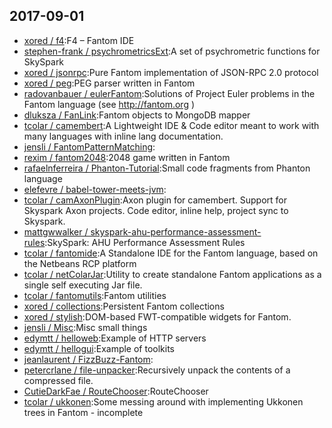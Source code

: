 ## 2017-09-01

* [xored / f4](https://github.com/xored/f4):F4 – Fantom IDE
* [stephen-frank / psychrometricsExt](https://github.com/stephen-frank/psychrometricsExt):A set of psychrometric functions for SkySpark
* [xored / jsonrpc](https://github.com/xored/jsonrpc):Pure Fantom implementation of JSON-RPC 2.0 protocol
* [xored / peg](https://github.com/xored/peg):PEG parser written in Fantom
* [radovanbauer / eulerFantom](https://github.com/radovanbauer/eulerFantom):Solutions of Project Euler problems in the Fantom language (see http://fantom.org )
* [dluksza / FanLink](https://github.com/dluksza/FanLink):Fantom objects to MongoDB mapper
* [tcolar / camembert](https://github.com/tcolar/camembert):A Lightweight IDE & Code editor meant to work with many languages with inline lang documentation.
* [jensli / FantomPatternMatching](https://github.com/jensli/FantomPatternMatching):
* [rexim / fantom2048](https://github.com/rexim/fantom2048):2048 game written in Fantom
* [rafaelnferreira / Phanton-Tutorial](https://github.com/rafaelnferreira/Phanton-Tutorial):Small code fragments from Phanton language
* [elefevre / babel-tower-meets-jvm](https://github.com/elefevre/babel-tower-meets-jvm):
* [tcolar / camAxonPlugin](https://github.com/tcolar/camAxonPlugin):Axon plugin for camembert. Support for Skyspark Axon projects. Code editor, inline help, project sync to Skyspark.
* [mattgwwalker / skyspark-ahu-performance-assessment-rules](https://github.com/mattgwwalker/skyspark-ahu-performance-assessment-rules):SkySpark: AHU Performance Assessment Rules
* [tcolar / fantomide](https://github.com/tcolar/fantomide):A Standalone IDE for the Fantom language, based on the Netbeans RCP platform
* [tcolar / netColarJar](https://github.com/tcolar/netColarJar):Utility to create standalone Fantom applications as a single self executing Jar file.
* [tcolar / fantomutils](https://github.com/tcolar/fantomutils):Fantom utilities
* [xored / collections](https://github.com/xored/collections):Persistent Fantom collections
* [xored / stylish](https://github.com/xored/stylish):DOM-based FWT-compatible widgets for Fantom.
* [jensli / Misc](https://github.com/jensli/Misc):Misc small things
* [edymtt / helloweb](https://github.com/edymtt/helloweb):Example of HTTP servers
* [edymtt / hellogui](https://github.com/edymtt/hellogui):Example of toolkits
* [jeanlaurent / FizzBuzz-Fantom](https://github.com/jeanlaurent/FizzBuzz-Fantom):
* [petercrlane / file-unpacker](https://github.com/petercrlane/file-unpacker):Recursively unpack the contents of a compressed file.
* [CutieDarkFae / RouteChooser](https://github.com/CutieDarkFae/RouteChooser):RouteChooser
* [tcolar / ukkonen](https://github.com/tcolar/ukkonen):Some messing around with implementing Ukkonen trees in Fantom - incomplete
